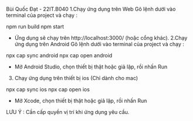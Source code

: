 Bùi Quốc Đạt - 22IT.B040
1.Chạy ứng dụng trên Web
Gõ lệnh dưới vào terminal của project và chạy :

  npm run build
  npm start

  - Ứng dụng sẽ chạy trên http://localhost:3000/ (hoặc cổng khác).
2.Chạy ứng dụng trên Android
Gõ lệnh dưới vào terminal của project và chạy :

  npx cap sync android
  npx cap open android

- Mở Android Studio, chọn thiết bị thật hoặc giả lập, rồi nhấn Run

3. Chạy ứng dụng trên thiết bị ios (Chỉ dành cho mac)

npx cap sync ios
npx cap open ios 

- Mở Xcode, chọn thiết bị thật hoặc giả lập, rồi nhấn Run

LƯU Ý : Cần cấp quyền vị trí khi ứng dụng yêu cầu.
